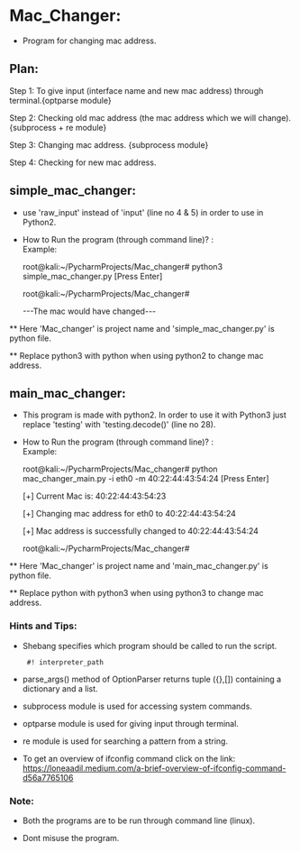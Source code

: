 # Mac_Changer:

  - Program for changing mac address.
  
## Plan:

 Step 1: To give input (interface name and new mac address) through terminal.{optparse module}
 
 Step 2: Checking old mac address (the mac address which we will change).{subprocess + re module}
 
 Step 3: Changing mac address. {subprocess module}
 
 Step 4: Checking for new mac address. 

## simple_mac_changer:
  
  - use 'raw_input' instead of 'input' (line no 4 &  5) in order to
    use in Python2.
	
  - How to Run the program (through command line)? :
    <br/> Example:

	root@kali:~/PycharmProjects/Mac_changer# python3 simple_mac_changer.py 
	[Press Enter]
	
	root@kali:~/PycharmProjects/Mac_changer# 
	
	---The mac would have changed---
	
  ** Here 'Mac_changer' is project name and 'simple_mac_changer.py' is python file.
    
  ** Replace python3 with python when using python2 to change mac address.

	
## main_mac_changer:

  - This program is made with python2. In order to use it with Python3 
    just replace 'testing' with 'testing.decode()' (line no 28).
  
  - How to Run the program (through command line)? :
    <br/> Example:
  
    root@kali:~/PycharmProjects/Mac_changer# python mac_changer_main.py -i eth0 -m 40:22:44:43:54:24 
	[Press Enter]

    [+] Current Mac is: 40:22:44:43:54:23

    [+] Changing mac address for eth0 to 40:22:44:43:54:24

    [+] Mac address is successfully changed to 40:22:44:43:54:24

    root@kali:~/PycharmProjects/Mac_changer# 
	
  ** Here 'Mac_changer' is project name and 'main_mac_changer.py' is python file.
    
  ** Replace python with python3 when using python3 to change mac address.

### Hints and Tips:

 - Shebang specifies which program should be called to run the script.
 
		#! interpreter_path
 - parse_args() method of OptionParser returns tuple ({},[]) containing a dictionary and a list.
 - subprocess module is used for accessing system commands. 
 - optparse module is used for giving input through terminal.
 - re module is used for searching a pattern from a string.
 - To get an overview of ifconfig command click on the link:
   https://loneaadil.medium.com/a-brief-overview-of-ifconfig-command-d56a7765106
 
### Note: 
 - Both the programs are to be run through command line (linux).
 
 - Dont misuse the program.
  
